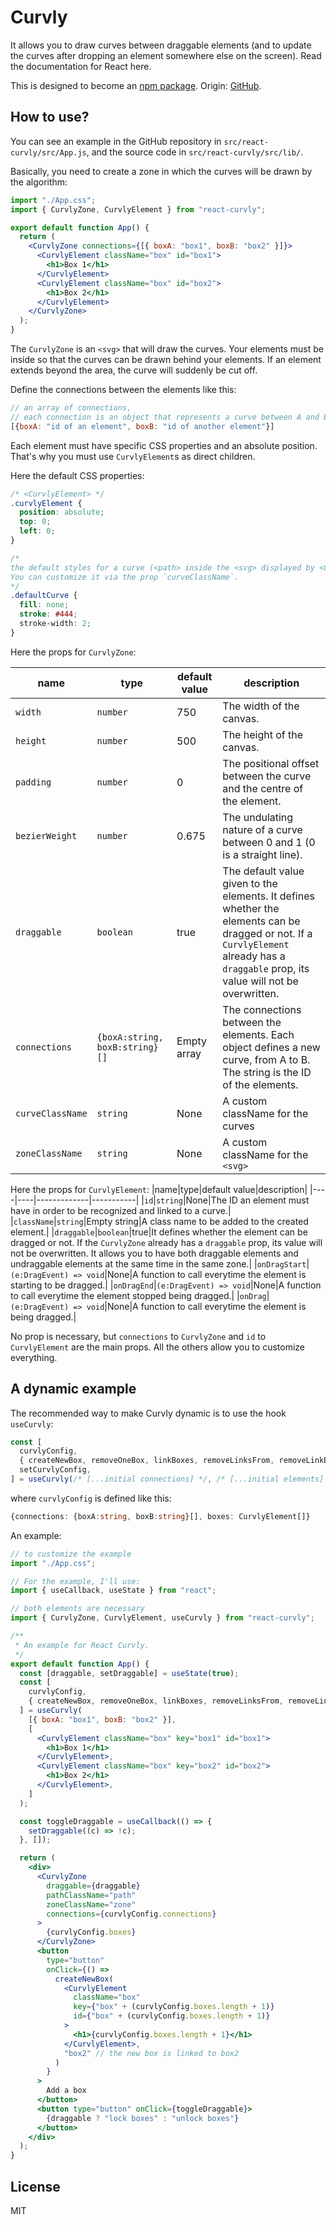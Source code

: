 # Curvly

It allows you to draw curves between draggable elements (and to update the curves after dropping an element somewhere else on the screen). Read the documentation for React here.

This is designed to become an [npm package](https://www.npmjs.com/package/react-curvly). Origin: [GitHub](https://github.com/CodoPixel/Curvly/tree/main/src/react-curvly).

## How to use?

You can see an example in the GitHub repository in `src/react-curvly/src/App.js`, and the source code in `src/react-curvly/src/lib/`.

Basically, you need to create a zone in which the curves will be drawn by the algorithm:

```jsx
import "./App.css";
import { CurvlyZone, CurvlyElement } from "react-curvly";

export default function App() {
  return (
    <CurvlyZone connections={[{ boxA: "box1", boxB: "box2" }]}>
      <CurvlyElement className="box" id="box1">
        <h1>Box 1</h1>
      </CurvlyElement>
      <CurvlyElement className="box" id="box2">
        <h1>Box 2</h1>
      </CurvlyElement>
    </CurvlyZone>
  );
}
```

The `CurvlyZone` is an `<svg>` that will draw the curves. Your elements must be inside so that the curves can be drawn behind your elements. If an element extends beyond the area, the curve will suddenly be cut off.

Define the connections between the elements like this:

```javascript
// an array of connections,
// each connection is an object that represents a curve between A and B
[{boxA: "id of an element", boxB: "id of another element"}]
```

Each element must have specific CSS properties and an absolute position. That's why you must use `CurvlyElement`s as direct children.

Here the default CSS properties:

```css
/* <CurvlyElement> */
.curvlyElement {
  position: absolute;
  top: 0;
  left: 0;
}

/*
the default styles for a curve (<path> inside the <svg> displayed by <CurvlyZone>)
You can customize it via the prop `curveClassName`.
*/
.defaultCurve {
  fill: none;
  stroke: #444;
  stroke-width: 2;
}
```

Here the props for `CurvlyZone`:

|name|type|default value|description|
|----|----|-------------|-----------|
|`width`|`number`|750|The width of the canvas.|
|`height`|`number`|500|The height of the canvas.|
|`padding`|`number`|0|The positional offset between the curve and the centre of the element. |
|`bezierWeight`|`number`|0.675|The undulating nature of a curve between 0 and 1 (0 is a straight line).|
|`draggable`|`boolean`|true|The default value given to the elements. It defines whether the elements can be dragged or not. If a `CurvlyElement` already has a `draggable` prop, its value will not be overwritten.|
|`connections`|`{boxA:string, boxB:string}[]`|Empty array|The connections between the elements. Each object defines a new curve, from A to B. The string is the ID of the elements.|
|`curveClassName`|`string`|None|A custom className for the curves|
|`zoneClassName`|`string`|None|A custom className for the `<svg>`|

Here the props for `CurvlyElement`:
|name|type|default value|description|
|----|----|-------------|-----------|
|`id`|`string`|None|The ID an element must have in order to be recognized and linked to a curve.|
|`className`|`string`|Empty string|A class name to be added to the created element.|
|`draggable`|`boolean`|true|It defines whether the element can be dragged or not. If the `CurvlyZone` already has a `draggable` prop, its value will not be overwritten. It allows you to have both draggable elements and undraggable elements at the same time in the same zone.|
|`onDragStart`|`(e:DragEvent) => void`|None|A function to call everytime the element is starting to be dragged.|
|`onDragEnd`|`(e:DragEvent) => void`|None|A function to call everytime the element stopped being dragged.|
|`onDrag`|`(e:DragEvent) => void`|None|A function to call everytime the element is being dragged.|

No prop is necessary, but `connections` to `CurvlyZone` and `id` to `CurvlyElement` are the main props. All the others allow you to customize everything.

## A dynamic example

The recommended way to make Curvly dynamic is to use the hook `useCurvly`:

```jsx
const [
  curvlyConfig,
  { createNewBox, removeOneBox, linkBoxes, removeLinksFrom, removeLinkBetween },
  setCurvlyConfig,
] = useCurvly(/* [...initial connections] */, /* [...initial elements] */);
```

where `curvlyConfig` is defined like this:

```typescript
{connections: {boxA:string, boxB:string}[], boxes: CurvlyElement[]}
```

An example:

```jsx
// to customize the example
import "./App.css";

// For the example, I'll use:
import { useCallback, useState } from "react";

// both elements are necessary
import { CurvlyZone, CurvlyElement, useCurvly } from "react-curvly";

/**
 * An example for React Curvly.
 */
export default function App() {
  const [draggable, setDraggable] = useState(true);
  const [
    curvlyConfig,
    { createNewBox, removeOneBox, linkBoxes, removeLinksFrom, removeLinkBetween },
  ] = useCurvly(
    [{ boxA: "box1", boxB: "box2" }],
    [
      <CurvlyElement className="box" key="box1" id="box1">
        <h1>Box 1</h1>
      </CurvlyElement>,
      <CurvlyElement className="box" key="box2" id="box2">
        <h1>Box 2</h1>
      </CurvlyElement>,
    ]
  );

  const toggleDraggable = useCallback(() => {
    setDraggable((c) => !c);
  }, []);

  return (
    <div>
      <CurvlyZone
        draggable={draggable}
        pathClassName="path"
        zoneClassName="zone"
        connections={curvlyConfig.connections}
      >
        {curvlyConfig.boxes}
      </CurvlyZone>
      <button
        type="button"
        onClick={() =>
          createNewBox(
            <CurvlyElement
              className="box"
              key={"box" + (curvlyConfig.boxes.length + 1)}
              id={"box" + (curvlyConfig.boxes.length + 1)}
            >
              <h1>{curvlyConfig.boxes.length + 1}</h1>
            </CurvlyElement>,
            "box2" // the new box is linked to box2
          )
        }
      >
        Add a box
      </button>
      <button type="button" onClick={toggleDraggable}>
        {draggable ? "lock boxes" : "unlock boxes"}
      </button>
    </div>
  );
}
```

## License

MIT
